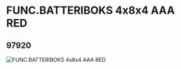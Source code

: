 # FUNC.BATTERIBOKS 4x8x4 AAA RED
## 97920
![FUNC.BATTERIBOKS 4x8x4 AAA RED](https://lc-www-live-s.legocdn.com/media/bricks/5/2/4639355.jpg)